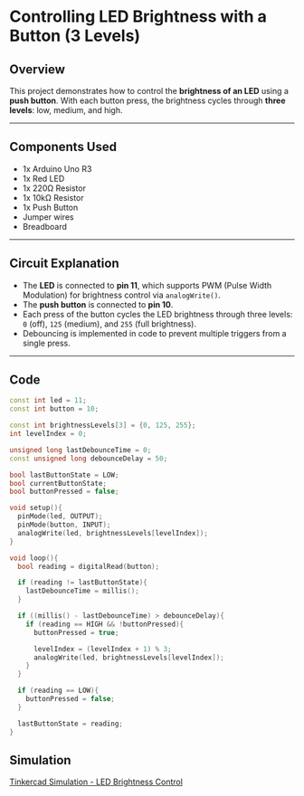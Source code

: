 # Controlling LED Brightness with a Button (3 Levels)

## Overview

This project demonstrates how to control the **brightness of an LED** using a **push button**. With each button press, the brightness cycles through **three levels**: low, medium, and high.

---

## Components Used

- 1x Arduino Uno R3
- 1x Red LED
- 1x 220Ω Resistor
- 1x 10kΩ Resistor
- 1x Push Button
- Jumper wires
- Breadboard

---

## Circuit Explanation

- The **LED** is connected to **pin 11**, which supports PWM (Pulse Width Modulation) for brightness control via `analogWrite()`.
- The **push button** is connected to **pin 10**.
- Each press of the button cycles the LED brightness through three levels: `0` (off), `125` (medium), and `255` (full brightness).
- Debouncing is implemented in code to prevent multiple triggers from a single press.

---

## Code

```cpp
const int led = 11;
const int button = 10;

const int brightnessLevels[3] = {0, 125, 255};
int levelIndex = 0;

unsigned long lastDebounceTime = 0;
const unsigned long debounceDelay = 50;

bool lastButtonState = LOW;
bool currentButtonState;
bool buttonPressed = false;

void setup(){
  pinMode(led, OUTPUT);
  pinMode(button, INPUT);
  analogWrite(led, brightnessLevels[levelIndex]);
}

void loop(){
  bool reading = digitalRead(button);

  if (reading != lastButtonState){
    lastDebounceTime = millis();
  }

  if ((millis() - lastDebounceTime) > debounceDelay){
    if (reading == HIGH && !buttonPressed){
      buttonPressed = true;

      levelIndex = (levelIndex + 1) % 3;
      analogWrite(led, brightnessLevels[levelIndex]);
    }
  }

  if (reading == LOW){
    buttonPressed = false;
  }

  lastButtonState = reading;
}

```

## Simulation

[Tinkercad Simulation - LED Brightness Control](https://www.tinkercad.com/things/7ZZD9IJRQOg-controlling-led-brightness-with-a-button)
